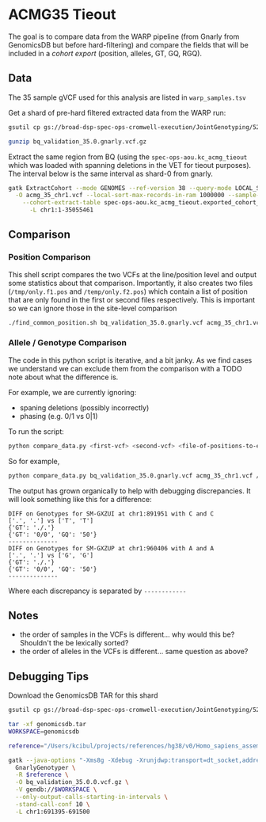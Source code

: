 # ACMG35 Tieout

The goal is to compare data from the WARP pipeline (from Gnarly from GenomicsDB but before hard-filtering) and compare the fields that will be included in a _cohort export_ (position, alleles, GT, GQ, RGQ).  

## Data

The 35 sample gVCF used for this analysis are listed in `warp_samples.tsv`

Get a shard of pre-hard filtered extracted data from the WARP run:

```bash
gsutil cp gs://broad-dsp-spec-ops-cromwell-execution/JointGenotyping/52245f96-6b2d-47c3-a191-4119cc31f319/call-TotallyRadicalGatherVcfs/shard-0/bq_validation_35.0.gnarly.vcf.gz .

gunzip bq_validation_35.0.gnarly.vcf.gz
```

Extract the same region from BQ (using the `spec-ops-aou.kc_acmg_tieout` which was loaded with spanning deletions in the VET for tieout purposes).  The interval below is the same interval as shard-0 from gnarly.

```bash
gatk ExtractCohort --mode GENOMES --ref-version 38 --query-mode LOCAL_SORT -R ~/projects/references/hg38/v0/Homo_sapiens_assembly38.fasta \
  -O acmg_35_chr1.vcf --local-sort-max-records-in-ram 1000000 --sample-table spec-ops-aou.kc_acmg.metadata  --project-id spec-ops-aou \
    --cohort-extract-table spec-ops-aou.kc_acmg_tieout.exported_cohort_35_test \
      -L chr1:1-35055461
```

## Comparison

### Position Comparison

This shell script compares the two VCFs at the line/position level and output some statistics about that comparison.  Importantly, it also creates two files (`/tmp/only.f1.pos` and `/temp/only.f2.pos`) which contain a list of position that are only found in the first or second files respectively.  This is important so we can ignore those in the site-level comparison

```bash
./find_common_position.sh bq_validation_35.0.gnarly.vcf acmg_35_chr1.vcf
```

### Allele / Genotype Comparison

The code in this python script is iterative, and a bit janky.  As we find cases we understand we can exclude them from the comparison with a TODO note about what the difference is.

For example, we are currently ignoring:

* spaning deletions (possibly incorrectly)
* phasing (e.g. 0/1 vs 0|1)


To run the script:

```bash
python compare_data.py <first-vcf> <second-vcf> <file-of-positions-to-exclude>
```

So for example,

```bash
python compare_data.py bq_validation_35.0.gnarly.vcf acmg_35_chr1.vcf /tmp/only.f1.pos
```

The output has grown organically to help with debugging discrepancies.  It will look something like this for a difference:

```text
DIFF on Genotypes for SM-GXZUI at chr1:891951 with C and C
['.', '.'] vs ['T', 'T']
{'GT': './.'}
{'GT': '0/0', 'GQ': '50'}
--------------
DIFF on Genotypes for SM-GXZUP at chr1:960406 with A and A
['.', '.'] vs ['G', 'G']
{'GT': './.'}
{'GT': '0/0', 'GQ': '50'}
--------------
```

Where each discrepancy is separated by `------------`

## Notes

* the order of samples in the VCFs is different... why would this be?  Shouldn't the be lexically sorted?
* the order of alleles in the VCFs is different... same question as above?

## Debugging Tips

Download the GenomicsDB TAR for this shard

```bash
gsutil cp gs://broad-dsp-spec-ops-cromwell-execution/JointGenotyping/52245f96-6b2d-47c3-a191-4119cc31f319/call-ImportGVCFs/shard-0/genomicsdb.tar .

tar -xf genomicsdb.tar
WORKSPACE=genomicsdb

reference="/Users/kcibul/projects/references/hg38/v0/Homo_sapiens_assembly38.fasta"

gatk --java-options "-Xms8g -Xdebug -Xrunjdwp:transport=dt_socket,address=5005,server=y,suspend=n" \
  GnarlyGenotyper \
  -R $reference \
  -O bq_validation_35.0.0.vcf.gz \
  -V gendb://$WORKSPACE \
  --only-output-calls-starting-in-intervals \
  -stand-call-conf 10 \
  -L chr1:691395-691500
```
